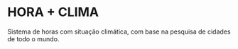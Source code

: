 # HORA + CLIMA
Sistema de horas com situação climática, com base na pesquisa de cidades de todo o mundo.
